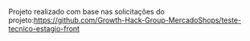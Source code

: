 Projeto realizado com base nas solicitações do projeto:https://github.com/Growth-Hack-Group-MercadoShops/teste-tecnico-estagio-front
